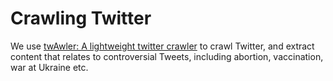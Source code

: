 # Crawling Twitter 

We use [twAwler: A lightweight twitter crawler](https://arxiv.org/abs/1804.07748) to crawl Twitter, and extract content that relates to controversial Tweets, including abortion, vaccination, war at Ukraine etc.
